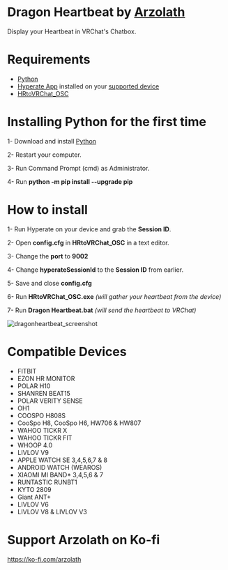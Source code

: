 # Dragon Heartbeat by [Arzolath](https://arzolath.com)
Display your Heartbeat in VRChat's Chatbox.

# Requirements
- [Python](https://www.python.org/downloads/)
- [Hyperate App](https://www.hyperate.io/downloads) installed on your [supported device](https://www.hyperate.io/supported-devices)
- [HRtoVRChat_OSC](https://hrtovrchat.fortnite.lol/download#h.w34oohk7gucz)

# Installing Python for the first time
1- Download and install [Python](https://www.python.org/downloads/)

2- Restart your computer.

3- Run Command Prompt (cmd) as Administrator.

4- Run **python -m pip install --upgrade pip**


# How to install
1- Run Hyperate on your device and grab the **Session ID**.

2- Open **config.cfg** in **HRtoVRChat_OSC** in a text editor.

3- Change the **port** to **9002**

4- Change **hyperateSessionId** to the **Session ID** from earlier.

5- Save and close **config.cfg**

6- Run **HRtoVRChat_OSC.exe** *(will gather your heartbeat from the device)*

7- Run **Dragon Heartbeat.bat** *(will send the heartbeat to VRChat)*

![dragonheartbeat_screenshot](https://github.com/arzolath/dragonheartbeat/assets/20831147/d72a4912-4f92-46ff-a156-00d7299af6b0)

# Compatible Devices
- FITBIT
- EZON HR MONITOR
- POLAR H10
- SHANREN BEAT15
- POLAR VERITY SENSE
- OH1
- COOSPO H808S
- CooSpo H8, CooSpo H6, HW706 & HW807
- WAHOO TICKR X
- WAHOO TICKR FIT
- WHOOP 4.0
- LIVLOV V9
- APPLE WATCH SE 3,4,5,6,7 & 8
- ANDROID WATCH (WEAROS)
- XIAOMI MI BAND* 3,4,5,6 & 7
- RUNTASTIC RUNBT1
- KYTO 2809
- Giant ANT+
- LIVLOV V6
- ‍LIVLOV V8 & LIVLOV V3

# Support Arzolath on Ko-fi
https://ko-fi.com/arzolath
